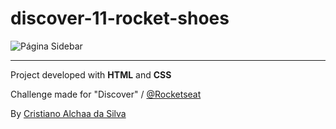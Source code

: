 # discover-11-rocket-shoes

![Página Sidebar](https://efficient-sloth-d85.notion.site/image/https%3A%2F%2Fs3-us-west-2.amazonaws.com%2Fsecure.notion-static.com%2F145fca7f-769e-4eed-88ea-ae37811c14ad%2FRocketShoes.png?id=50b1acae-d172-4a55-aaa2-e6d7ae091bb6&table=block&spaceId=08f749ff-d06d-49a8-a488-9846e081b224&width=2000&userId=&cache=v2)

---------------

Project developed with __HTML__ and __CSS__

Challenge made for "Discover" / [@Rocketseat](https://github.com/Rocketseat)

By [Cristiano Alchaa da Silva](https://github.com/CristianoAlchaar)

